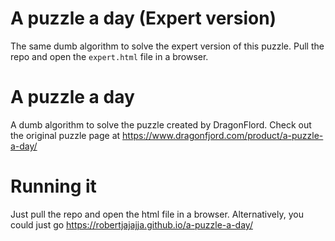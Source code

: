 # A puzzle a day (Expert version)
The same dumb algorithm to solve the expert version of this puzzle.
Pull the repo and open the `expert.html` file in a browser.

# A puzzle a day
A dumb algorithm to solve the puzzle created by DragonFlord.
Check out the original puzzle page at https://www.dragonfjord.com/product/a-puzzle-a-day/

# Running it
Just pull the repo and open the html file in a browser.
Alternatively, you could just go https://robertjajajja.github.io/a-puzzle-a-day/
